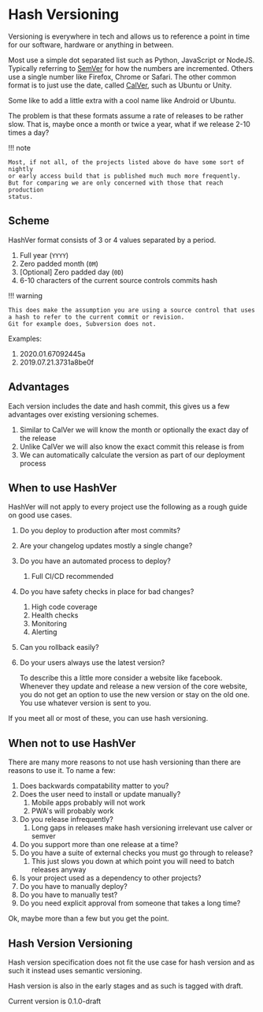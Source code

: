 # Hash Versioning
Versioning is everywhere in tech and allows us to reference a point in time
for our software, hardware or anything in between.

Most use a simple dot separated list such as Python, JavaScript or NodeJS.
Typically referring to [SemVer](https://semver.org) for how the numbers are incremented.
Others use a single number like Firefox, Chrome or Safari.
The other common format is to just use the date, called [CalVer](https://calver.org),
such as Ubuntu or Unity.

Some like to add a little extra with a cool name like Android or Ubuntu.

The problem is that these formats assume a rate of releases to be rather slow.
That is, maybe once a month or twice a year, what if we release 2-10 times a day?

!!! note

    Most, if not all, of the projects listed above do have some sort of nightly
    or early access build that is published much much more frequently.
    But for comparing we are only concerned with those that reach production
    status.

## Scheme
HashVer format consists of 3 or 4 values separated by a period.

1. Full year (`YYYY`)
1. Zero padded month  (`0M`)
1. [Optional] Zero padded day (`0D`)
1. 6-10 characters of the current source controls commits hash

!!! warning

    This does make the assumption you are using a source control that uses
    a hash to refer to the current commit or revision.
    Git for example does, Subversion does not.

Examples:

1. 2020.01.67092445a
1. 2019.07.21.3731a8be0f

## Advantages
Each version includes the date and hash commit, this gives us a few advantages
over existing versioning schemes.

1. Similar to CalVer we will know the month or optionally the exact day of the release
1. Unlike CalVer we will also know the exact commit this release is from
1. We can automatically calculate the version as part of our deployment process

## When to use HashVer
HashVer will not apply to every project use the following as a rough guide on
good use cases.

1. Do you deploy to production after most commits?
1. Are your changelog updates mostly a single change?
1. Do you have an automated process to deploy?
    1. Full CI/CD recommended
1. Do you have safety checks in place for bad changes?
    1. High code coverage
    1. Health checks
    1. Monitoring
    1. Alerting
1. Can you rollback easily?
1. Do your users always use the latest version?

    To describe this a little more consider a website like facebook.
    Whenever they update and release a new version of the core website, you do
    not get an option to use the new version or stay on the old one.
    You use whatever version is sent to you.

If you meet all or most of these, you can use hash versioning.

## When not to use HashVer
There are many more reasons to not use hash versioning than there are reasons to use
it.
To name a few:

1. Does backwards compatability matter to you?
1. Does the user need to install or update manually?
    1. Mobile apps probably will not work
    1. PWA's will probably work
1. Do you release infrequently?
    1. Long gaps in releases make hash versioning irrelevant use calver or semver
1. Do you support more than one release at a time?
1. Do you have a suite of external checks you must go through to release?
    1. This just slows you down at which point you will need to batch releases anyway
1. Is your project used as a dependency to other projects?
1. Do you have to manually deploy?
1. Do you have to manually test?
1. Do you need explicit approval from someone that takes a long time?

Ok, maybe more than a few but you get the point.

## Hash Version Versioning
Hash version specification does not fit the use case for hash version and as such
it instead uses semantic versioning.

Hash version is also in the early stages and as such is tagged with draft.

Current version is 0.1.0-draft
